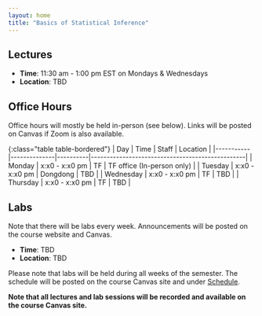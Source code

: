 ```yaml
---
layout: home
title: "Basics of Statistical Inference"
---
```


## Lectures

- **Time**: 11:30 am - 1:00 pm EST on Mondays & Wednesdays
- **Location**: TBD


## Office Hours

Office hours will mostly be held in-person (see below). Links will be posted on Canvas if Zoom is also available.

{:class="table table-bordered"}
| Day       | Time         | Staff    | Location                                        |
|-----------|--------------|----------|-------------------------------------------------|
| Monday    | x:x0 - x:x0 pm | TF      | TF office (In-person only)                      |
| Tuesday   | x:x0 - x:x0 pm | Dongdong | TBD    |
| Wednesday | x:x0 - x:x0 pm | TF | TBD  |
| Thursday  | x:x0 - x:x0 pm | TF | TBD  |

## Labs

Note that there will be labs every week. Announcements will be posted on the course website and Canvas.

- **Time**: TBD
- **Location**: TBD

Please note that labs will be held during all weeks of the semester. The schedule will be posted on the course Canvas site and under [Schedule](/schedule/).

**Note that all lectures and lab sessions will be recorded and available on the course Canvas site.**
